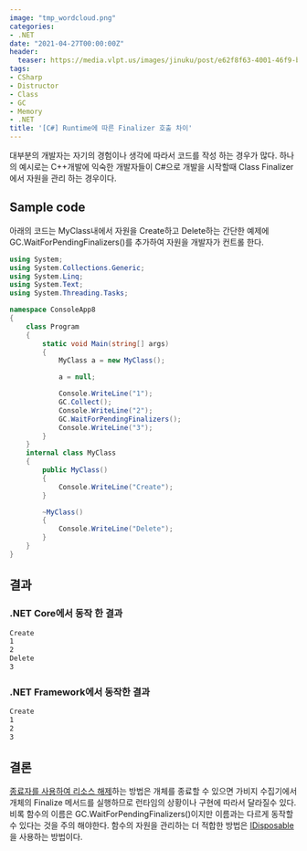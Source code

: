 ```yaml
---
image: "tmp_wordcloud.png"
categories:
- .NET
date: "2021-04-27T00:00:00Z"
header:
  teaser: https://media.vlpt.us/images/jinuku/post/e62f8f63-4001-46f9-b811-dc6f62f0828e/40cc3e52-745d-48b8-8a09-02c21efc36e5.png
tags:
- CSharp
- Distructor
- Class
- GC
- Memory
- .NET
title: '[C#] Runtime에 따른 Finalizer 호출 차이'
---
```


대부분의 개발자는 자기의 경험이나 생각에 따라서 코드를 작성 하는 경우가 많다. 하나의 예시로는 C++개발에 익숙한 개발자들이 C#으로 개발을 시작할때 Class Finalizer에서 자원을 관리 하는 경우이다.

## Sample code

아래의 코드는 MyClass내에서 자원을 Create하고 Delete하는 간단한 예제에 GC.WaitForPendingFinalizers()를 추가하여 자원을 개발자가 컨트롤 한다.

```csharp
using System;
using System.Collections.Generic;
using System.Linq;
using System.Text;
using System.Threading.Tasks;

namespace ConsoleApp8
{
    class Program
    {
        static void Main(string[] args)
        {
            MyClass a = new MyClass();

            a = null;

            Console.WriteLine("1");
            GC.Collect();
            Console.WriteLine("2");
            GC.WaitForPendingFinalizers();
            Console.WriteLine("3");
        }
    }
    internal class MyClass
    {
        public MyClass()
        {
            Console.WriteLine("Create");
        }

        ~MyClass()
        {
            Console.WriteLine("Delete");
        }
    }
}

```

## 결과

### .NET Core에서 동작 한 결과

```bash
Create
1
2
Delete
3
```

### .NET Framework에서 동작한 결과

```bash
Create
1
2
3
```

## 결론

[종료자를 사용하여 리소스 해제](https://docs.microsoft.com/ko-kr/dotnet/csharp/programming-guide/classes-and-structs/finalizers#using-finalizers-to-release-resources)하는 방법은 개체를 종료할 수 있으면 가비지 수집기에서 개체의 Finalize 메서드를 실행하므로 런타임의 상황이나 구현에 따라서 달라질수 있다. 비록 함수의 이름은 GC.WaitForPendingFinalizers()이지만 이름과는 다르게 동작할 수 있다는 것을 주의 해야한다. 함수의 자원을 관리하는 더 적합한 방법은 [IDisposable](https://docs.microsoft.com/ko-kr/dotnet/csharp/programming-guide/classes-and-structs/finalizers#explicit-release-of-resources)을 사용하는 방법이다.